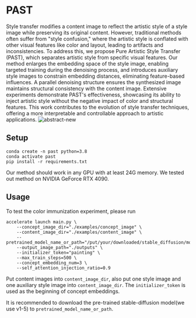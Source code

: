 # PAST
Style transfer modifies a content image to reflect the artistic style of a style image while preserving its original content. However, traditional methods often suffer from "style confusion," where the artistic style is conflated with other visual features like color and layout, leading to artifacts and inconsistencies. To address this, we propose Pure Artistic Style Transfer (PAST), which separates artistic style from specific visual features. Our method enlarges the embedding space of the style image, enabling targeted training during the denoising process, and introduces auxiliary style images to constrain embedding distances, eliminating feature-based influences. A parallel denoising structure ensures the synthesized image maintains structural consistency with the content image. Extensive experiments demonstrate PAST's effectiveness, showcasing its ability to inject artistic style without the negative impact of color and structural features. This work contributes to the evolution of style transfer techniques, offering a more interpretable and controllable approach to artistic applications.
![abstract-new](https://github.com/user-attachments/assets/511478db-0d78-4d10-b1cf-727e97aedc0a)

## Setup
```
conda create -n past python=3.8
conda activate past
pip install -r requirements.txt
```
Our method should work in any GPU with at least 24G memory. We tested out method on NVIDIA GeForce RTX 4090.

## Usage 
To test the color immunization experiment, please run 
```
accelerate launch main.py \
    --concept_image_dir="./examples/concept_image" \
    --content_image_dir="./examples/content_image" \
    --pretrained_model_name_or_path="/put/your/downloaded/stable_diffusion/model"
    --output_image_path="./outputs" \
    --initializer_token="painting" \
    --max_train_steps=500 \
    --concept_embedding_num=3 \
    --self_attention_injection_ratio=0.9 
```
Put content images into `content_image_dir`, also put one style image and one auxiliary style image into `content_image_dir`. The `initializer_token` is used as the beginning of concept embeddings.

It is recommended to download the pre-trained stable-diffusion model(we use v1-5) to `pretrained_model_name_or_path`.
